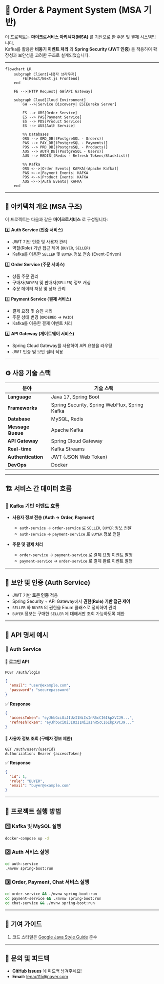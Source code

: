 # 🛒 Order & Payment System (MSA 기반)

이 프로젝트는 **마이크로서비스 아키텍처(MSA)** 를 기반으로 한 주문 및 결제 시스템입니다.  
Kafka를 활용한 **비동기 이벤트 처리** 와 **Spring Security (JWT 인증)** 을 적용하여 확장성과 보안성을 고려한 구조로 설계되었습니다.  

---

```mermaid
flowchart LR
    subgraph Client[사용자 브라우저]
        FE[React/Next.js Frontend]
    end

    FE -->|HTTP Request| GW[API Gateway]

    subgraph Cloud[Cloud Environment]
        GW -->|Service Discovery| ES[Eureka Server]
        
        ES --> ORS[Order Service]
        ES --> PAS[Payment Service]
        ES --> PDS[Product Service]
        ES --> AUS[Auth Service]
        
        %% Databases
        ORS --> ORD_DB[(PostgreSQL - Orders)]
        PAS --> PAY_DB[(PostgreSQL - Payments)]
        PDS --> PRD_DB[(PostgreSQL - Products)]
        AUS --> AUTH_DB[(PostgreSQL - Users)]
        AUS --> REDIS[(Redis - Refresh Tokens/Blacklist)]
        
        %% Kafka
        ORS <-->|Order Events| KAFKA[(Apache Kafka)]
        PAS <-->|Payment Events| KAFKA
        PDS <-->|Product Events| KAFKA
        AUS <-->|Auth Events| KAFKA
    end
```
---

## 📌 아키텍처 개요 (MSA 구조)
이 프로젝트는 다음과 같은 **마이크로서비스** 로 구성됩니다:

1️⃣ **Auth Service (인증 서비스)**
- JWT 기반 인증 및 사용자 관리
- 역할(Role) 기반 접근 제어 (`BUYER`, `SELLER`)
- Kafka를 이용한 `SELLER` 및 `BUYER` 정보 전송 (Event-Driven)

2️⃣ **Order Service (주문 서비스)**
- 상품 주문 관리
- 구매자(`BUYER`) 및 판매자(`SELLER`) 정보 캐싱
- 주문 데이터 저장 및 상태 관리

3️⃣ **Payment Service (결제 서비스)**
- 결제 요청 및 승인 처리
- 주문 상태 변경 (`ORDERED` → `PAID`)
- Kafka를 이용한 결제 이벤트 처리

4️⃣ **API Gateway (게이트웨이 서비스)**
- Spring Cloud Gateway를 사용하여 API 요청을 라우팅
- JWT 인증 및 보안 필터 적용

---

## ⚙️ 사용 기술 스택
| 분야            | 기술 스택 |
|---------------|-----------------|
| **Language**  | Java 17, Spring Boot |
| **Frameworks**  | Spring Security, Spring WebFlux, Spring Kafka |
| **Database**   | MySQL, Redis |
| **Message Queue** | Apache Kafka |
| **API Gateway** | Spring Cloud Gateway |
| **Real-time**   | Kafka Streams |
| **Authentication** | JWT (JSON Web Token) |
| **DevOps**      | Docker |

---

## 🏗️ 서비스 간 데이터 흐름
### 🔹 Kafka 기반 이벤트 흐름
- **사용자 정보 전송 (Auth → Order, Payment)**
    - `auth-service` → `order-service` 로 `SELLER`, `BUYER` 정보 전달
    - `auth-service` → `payment-service` 로 `BUYER` 정보 전달

- **주문 및 결제 처리**
    - `order-service` → `payment-service` 로 결제 요청 이벤트 발행
    - `payment-service` → `order-service` 로 결제 완료 이벤트 발행

---

## 🔑 보안 및 인증 (Auth Service)
- JWT 기반 **토큰 인증** 적용
- Spring Security + API Gateway에서 **권한(Role) 기반 접근 제어**
- `SELLER` 와 `BUYER` 의 권한을 Enum 클래스로 정의하여 관리
- `BUYER` 정보는 구매한 `SELLER` 에 대해서만 조회 가능하도록 제한

---

## 🚀 API 명세 예시
### 🔹 Auth Service
#### 🔐 로그인 API
```http
POST /auth/login
```
```json
{
  "email": "user@example.com",
  "password": "securepassword"
}
```
✅ **Response**
```json
{
  "accessToken": "eyJhbGciOiJIUzI1NiIsInR5cCI6IkpXVCJ9...",
  "refreshToken": "eyJhbGciOiJIUzI1NiIsInR5cCI6IkpXVCJ9..."
}
```

#### 👤 사용자 정보 조회 (구매자 정보 제한)
```http
GET /auth/user/{userId}
Authorization: Bearer {accessToken}
```
✅ **Response**
```json
{
  "id": 1,
  "role": "BUYER",
  "email": "buyer@example.com"
}
```

---

## 📜 프로젝트 실행 방법
### 1️⃣ Kafka 및 MySQL 실행
```bash
docker-compose up -d
```

### 2️⃣ Auth 서비스 실행
```bash
cd auth-service
./mvnw spring-boot:run
```

### 3️⃣ Order, Payment, Chat 서비스 실행
```bash
cd order-service && ./mvnw spring-boot:run
cd payment-service && ./mvnw spring-boot:run
cd chat-service && ./mvnw spring-boot:run
```

---

## 📌 기여 가이드
1. 코드 스타일은 [Google Java Style Guide](https://google.github.io/styleguide/javaguide.html) 준수

---

## 💬 문의 및 피드백
- **GitHub Issues** 에 피드백 남겨주세요!
- **Email:** lenac115@naver.com  
